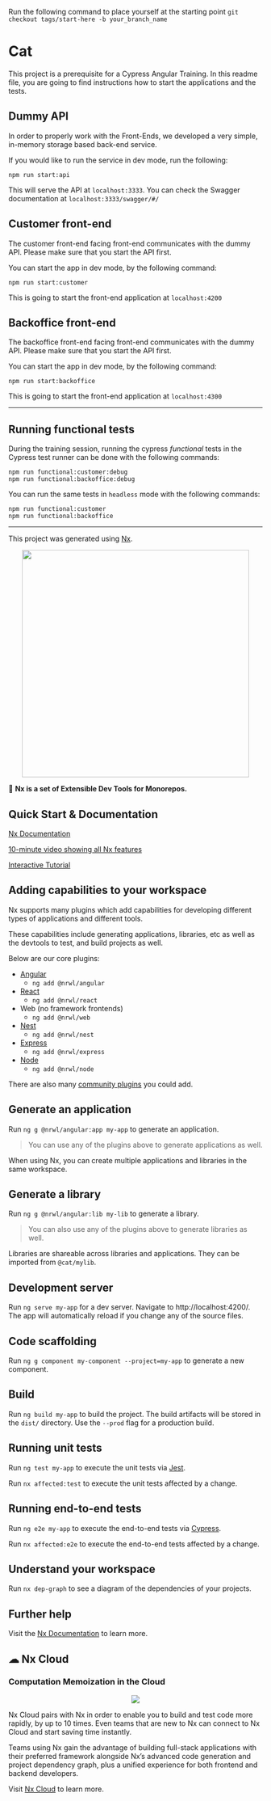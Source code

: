 

Run the following command to place yourself at the starting point
`git checkout tags/start-here -b your_branch_name`





# Cat

This project is a prerequisite for a Cypress Angular Training. In this readme file, you are going to find instructions how to start the applications and the tests.

## Dummy API

In order to properly work with the Front-Ends, we developed a very simple, in-memory storage based back-end service.

If you would like to run the service in dev mode, run the following:

```
npm run start:api
```

This will serve the API at `localhost:3333`. You can check the Swagger documentation at `localhost:3333/swagger/#/`

## Customer front-end

The customer front-end facing front-end communicates with the dummy API. Please make sure that you start the API first.

You can start the app in dev mode, by the following command:

```
npm run start:customer
```

This is going to start the front-end application at `localhost:4200`

## Backoffice front-end

The backoffice front-end facing front-end communicates with the dummy API. Please make sure that you start the API first.

You can start the app in dev mode, by the following command:

```
npm run start:backoffice
```

This is going to start the front-end application at `localhost:4300`


---

## Running functional tests

During the training session, running the cypress _functional_ tests in the Cypress test runner can be done with the following commands:

```
npm run functional:customer:debug
npm run functional:backoffice:debug
```

You can run the same tests in `headless` mode with the following commands:

```
npm run functional:customer
npm run functional:backoffice
```

--- 


This project was generated using [Nx](https://nx.dev).

<p align="center"><img src="https://raw.githubusercontent.com/nrwl/nx/master/images/nx-logo.png" width="450"></p>

🔎 **Nx is a set of Extensible Dev Tools for Monorepos.**

## Quick Start & Documentation

[Nx Documentation](https://nx.dev/angular)

[10-minute video showing all Nx features](https://nx.dev/angular/getting-started/what-is-nx)

[Interactive Tutorial](https://nx.dev/angular/tutorial/01-create-application)

## Adding capabilities to your workspace

Nx supports many plugins which add capabilities for developing different types of applications and different tools.

These capabilities include generating applications, libraries, etc as well as the devtools to test, and build projects as well.

Below are our core plugins:

- [Angular](https://angular.io)
  - `ng add @nrwl/angular`
- [React](https://reactjs.org)
  - `ng add @nrwl/react`
- Web (no framework frontends)
  - `ng add @nrwl/web`
- [Nest](https://nestjs.com)
  - `ng add @nrwl/nest`
- [Express](https://expressjs.com)
  - `ng add @nrwl/express`
- [Node](https://nodejs.org)
  - `ng add @nrwl/node`

There are also many [community plugins](https://nx.dev/nx-community) you could add.

## Generate an application

Run `ng g @nrwl/angular:app my-app` to generate an application.

> You can use any of the plugins above to generate applications as well.

When using Nx, you can create multiple applications and libraries in the same workspace.

## Generate a library

Run `ng g @nrwl/angular:lib my-lib` to generate a library.

> You can also use any of the plugins above to generate libraries as well.

Libraries are shareable across libraries and applications. They can be imported from `@cat/mylib`.

## Development server

Run `ng serve my-app` for a dev server. Navigate to http://localhost:4200/. The app will automatically reload if you change any of the source files.

## Code scaffolding

Run `ng g component my-component --project=my-app` to generate a new component.

## Build

Run `ng build my-app` to build the project. The build artifacts will be stored in the `dist/` directory. Use the `--prod` flag for a production build.

## Running unit tests

Run `ng test my-app` to execute the unit tests via [Jest](https://jestjs.io).

Run `nx affected:test` to execute the unit tests affected by a change.

## Running end-to-end tests

Run `ng e2e my-app` to execute the end-to-end tests via [Cypress](https://www.cypress.io).

Run `nx affected:e2e` to execute the end-to-end tests affected by a change.

## Understand your workspace

Run `nx dep-graph` to see a diagram of the dependencies of your projects.

## Further help

Visit the [Nx Documentation](https://nx.dev/angular) to learn more.






## ☁ Nx Cloud

### Computation Memoization in the Cloud

<p align="center"><img src="https://raw.githubusercontent.com/nrwl/nx/master/images/nx-cloud-card.png"></p>

Nx Cloud pairs with Nx in order to enable you to build and test code more rapidly, by up to 10 times. Even teams that are new to Nx can connect to Nx Cloud and start saving time instantly.

Teams using Nx gain the advantage of building full-stack applications with their preferred framework alongside Nx’s advanced code generation and project dependency graph, plus a unified experience for both frontend and backend developers.

Visit [Nx Cloud](https://nx.app/) to learn more.
